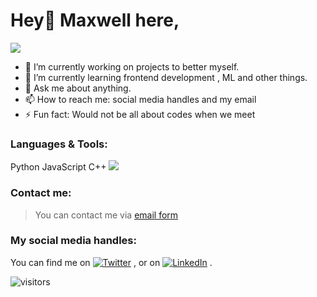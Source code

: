 # Hey👋 Maxwell here,
<!-- ![example workflow](https://github.com/github/docs/workflows/main.yml/badge.svg) -->
<!--
**maxxies/maxxies** is a ✨ _special_ ✨ repository because its `README.md` (this file) appears on your GitHub profile.


Here are some ideas to get you started:
-->

<img 
   src="https://github-readme-stats.vercel.app/api?username=maxxies&show_icons=true&theme=tokyonight" 
/>
- 🔭 I’m currently working on projects to better myself.
- 🌱 I’m currently learning frontend development , ML and other things.
- 💬 Ask me about anything.
- 📫 How to reach me: social media handles and my email
- ⚡ Fun fact: Would not be all about codes when we meet

### Languages & Tools:
Python  JavaScript  C++
![](https://img.shields.io/badge/Code-Python-informational?style=flat&logo=data:image/svg%2bxml;base64,<BASE64_DATA>)


### Contact me:
> You can contact me via [email form](<mailto:ahiamadzormaxwell7@gmail.com>)


### My social media handles:
You can find me on  [![Twitter][1.2]][1] , or on  [![LinkedIn][2.2]][2] .

<!-- Icons -->
[1.2]: http://i.imgur.com/wWzX9uB.png (twitter icon without padding)
[2.2]: https://raw.githubusercontent.com/MartinHeinz/MartinHeinz/master/linkedin-3-16.png (LinkedIn icon without padding)

<!-- Links to your social media accounts -->
[1]: https://twitter.com/maxwell_mawube
[2]: https://www.linkedin.com/in/maxwell-mawube-588444193/

![visitors](https://visitor-badge.glitch.me/badge?page_id=${maxxies}.${})
